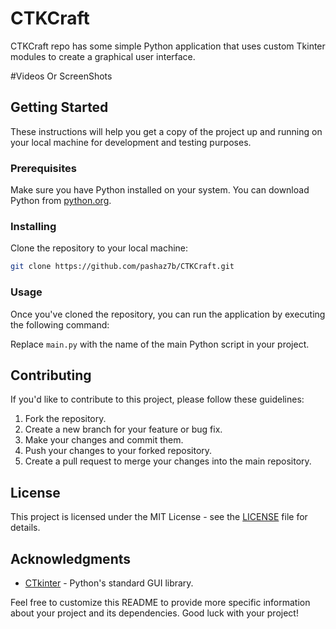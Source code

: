 # CTKCraft

CTKCraft repo has some simple Python application that uses custom Tkinter modules to create a graphical user interface.

#Videos Or ScreenShots


## Getting Started

These instructions will help you get a copy of the project up and running on your local machine for development and testing purposes.

### Prerequisites

Make sure you have Python installed on your system. You can download Python from [python.org](https://www.python.org/downloads/).

### Installing

Clone the repository to your local machine:

```bash
git clone https://github.com/pashaz7b/CTKCraft.git
```

### Usage

Once you've cloned the repository, you can run the application by executing the following command:

Replace `main.py` with the name of the main Python script in your project.

## Contributing

If you'd like to contribute to this project, please follow these guidelines:

1. Fork the repository.
2. Create a new branch for your feature or bug fix.
3. Make your changes and commit them.
4. Push your changes to your forked repository.
5. Create a pull request to merge your changes into the main repository.

## License

This project is licensed under the MIT License - see the [LICENSE](https://github.com/pashaz7b/CTKCraft/blob/main/LICENSE) file for details.

## Acknowledgments

- [CTkinter](https://customtkinter.tomschimansky.com) - Python's standard GUI library.

Feel free to customize this README to provide more specific information about your project and its dependencies. Good luck with your project!
